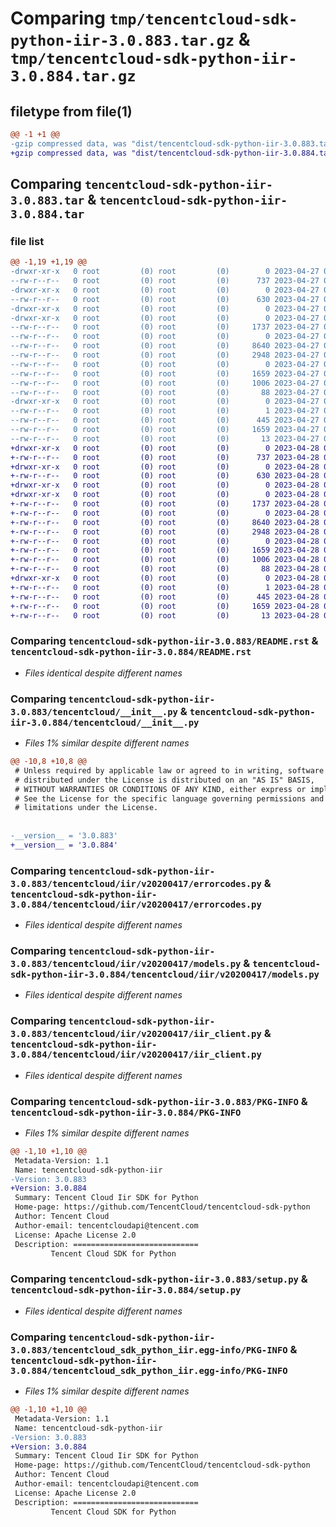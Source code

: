 # Comparing `tmp/tencentcloud-sdk-python-iir-3.0.883.tar.gz` & `tmp/tencentcloud-sdk-python-iir-3.0.884.tar.gz`

## filetype from file(1)

```diff
@@ -1 +1 @@
-gzip compressed data, was "dist/tencentcloud-sdk-python-iir-3.0.883.tar", last modified: Thu Apr 27 00:35:02 2023, max compression
+gzip compressed data, was "dist/tencentcloud-sdk-python-iir-3.0.884.tar", last modified: Fri Apr 28 02:21:50 2023, max compression
```

## Comparing `tencentcloud-sdk-python-iir-3.0.883.tar` & `tencentcloud-sdk-python-iir-3.0.884.tar`

### file list

```diff
@@ -1,19 +1,19 @@
-drwxr-xr-x   0 root         (0) root         (0)        0 2023-04-27 00:35:02.000000 tencentcloud-sdk-python-iir-3.0.883/
--rw-r--r--   0 root         (0) root         (0)      737 2023-04-27 00:35:02.000000 tencentcloud-sdk-python-iir-3.0.883/README.rst
-drwxr-xr-x   0 root         (0) root         (0)        0 2023-04-27 00:35:02.000000 tencentcloud-sdk-python-iir-3.0.883/tencentcloud/
--rw-r--r--   0 root         (0) root         (0)      630 2023-04-27 00:35:02.000000 tencentcloud-sdk-python-iir-3.0.883/tencentcloud/__init__.py
-drwxr-xr-x   0 root         (0) root         (0)        0 2023-04-27 00:35:02.000000 tencentcloud-sdk-python-iir-3.0.883/tencentcloud/iir/
-drwxr-xr-x   0 root         (0) root         (0)        0 2023-04-27 00:35:02.000000 tencentcloud-sdk-python-iir-3.0.883/tencentcloud/iir/v20200417/
--rw-r--r--   0 root         (0) root         (0)     1737 2023-04-27 00:35:02.000000 tencentcloud-sdk-python-iir-3.0.883/tencentcloud/iir/v20200417/errorcodes.py
--rw-r--r--   0 root         (0) root         (0)        0 2023-04-27 00:35:02.000000 tencentcloud-sdk-python-iir-3.0.883/tencentcloud/iir/v20200417/__init__.py
--rw-r--r--   0 root         (0) root         (0)     8640 2023-04-27 00:35:02.000000 tencentcloud-sdk-python-iir-3.0.883/tencentcloud/iir/v20200417/models.py
--rw-r--r--   0 root         (0) root         (0)     2948 2023-04-27 00:35:02.000000 tencentcloud-sdk-python-iir-3.0.883/tencentcloud/iir/v20200417/iir_client.py
--rw-r--r--   0 root         (0) root         (0)        0 2023-04-27 00:35:02.000000 tencentcloud-sdk-python-iir-3.0.883/tencentcloud/iir/__init__.py
--rw-r--r--   0 root         (0) root         (0)     1659 2023-04-27 00:35:02.000000 tencentcloud-sdk-python-iir-3.0.883/PKG-INFO
--rw-r--r--   0 root         (0) root         (0)     1006 2023-04-27 00:35:02.000000 tencentcloud-sdk-python-iir-3.0.883/setup.py
--rw-r--r--   0 root         (0) root         (0)       88 2023-04-27 00:35:02.000000 tencentcloud-sdk-python-iir-3.0.883/setup.cfg
-drwxr-xr-x   0 root         (0) root         (0)        0 2023-04-27 00:35:02.000000 tencentcloud-sdk-python-iir-3.0.883/tencentcloud_sdk_python_iir.egg-info/
--rw-r--r--   0 root         (0) root         (0)        1 2023-04-27 00:35:02.000000 tencentcloud-sdk-python-iir-3.0.883/tencentcloud_sdk_python_iir.egg-info/dependency_links.txt
--rw-r--r--   0 root         (0) root         (0)      445 2023-04-27 00:35:02.000000 tencentcloud-sdk-python-iir-3.0.883/tencentcloud_sdk_python_iir.egg-info/SOURCES.txt
--rw-r--r--   0 root         (0) root         (0)     1659 2023-04-27 00:35:02.000000 tencentcloud-sdk-python-iir-3.0.883/tencentcloud_sdk_python_iir.egg-info/PKG-INFO
--rw-r--r--   0 root         (0) root         (0)       13 2023-04-27 00:35:02.000000 tencentcloud-sdk-python-iir-3.0.883/tencentcloud_sdk_python_iir.egg-info/top_level.txt
+drwxr-xr-x   0 root         (0) root         (0)        0 2023-04-28 02:21:50.000000 tencentcloud-sdk-python-iir-3.0.884/
+-rw-r--r--   0 root         (0) root         (0)      737 2023-04-28 02:21:50.000000 tencentcloud-sdk-python-iir-3.0.884/README.rst
+drwxr-xr-x   0 root         (0) root         (0)        0 2023-04-28 02:21:50.000000 tencentcloud-sdk-python-iir-3.0.884/tencentcloud/
+-rw-r--r--   0 root         (0) root         (0)      630 2023-04-28 02:21:50.000000 tencentcloud-sdk-python-iir-3.0.884/tencentcloud/__init__.py
+drwxr-xr-x   0 root         (0) root         (0)        0 2023-04-28 02:21:50.000000 tencentcloud-sdk-python-iir-3.0.884/tencentcloud/iir/
+drwxr-xr-x   0 root         (0) root         (0)        0 2023-04-28 02:21:50.000000 tencentcloud-sdk-python-iir-3.0.884/tencentcloud/iir/v20200417/
+-rw-r--r--   0 root         (0) root         (0)     1737 2023-04-28 02:21:50.000000 tencentcloud-sdk-python-iir-3.0.884/tencentcloud/iir/v20200417/errorcodes.py
+-rw-r--r--   0 root         (0) root         (0)        0 2023-04-28 02:21:50.000000 tencentcloud-sdk-python-iir-3.0.884/tencentcloud/iir/v20200417/__init__.py
+-rw-r--r--   0 root         (0) root         (0)     8640 2023-04-28 02:21:50.000000 tencentcloud-sdk-python-iir-3.0.884/tencentcloud/iir/v20200417/models.py
+-rw-r--r--   0 root         (0) root         (0)     2948 2023-04-28 02:21:50.000000 tencentcloud-sdk-python-iir-3.0.884/tencentcloud/iir/v20200417/iir_client.py
+-rw-r--r--   0 root         (0) root         (0)        0 2023-04-28 02:21:50.000000 tencentcloud-sdk-python-iir-3.0.884/tencentcloud/iir/__init__.py
+-rw-r--r--   0 root         (0) root         (0)     1659 2023-04-28 02:21:50.000000 tencentcloud-sdk-python-iir-3.0.884/PKG-INFO
+-rw-r--r--   0 root         (0) root         (0)     1006 2023-04-28 02:21:50.000000 tencentcloud-sdk-python-iir-3.0.884/setup.py
+-rw-r--r--   0 root         (0) root         (0)       88 2023-04-28 02:21:50.000000 tencentcloud-sdk-python-iir-3.0.884/setup.cfg
+drwxr-xr-x   0 root         (0) root         (0)        0 2023-04-28 02:21:50.000000 tencentcloud-sdk-python-iir-3.0.884/tencentcloud_sdk_python_iir.egg-info/
+-rw-r--r--   0 root         (0) root         (0)        1 2023-04-28 02:21:50.000000 tencentcloud-sdk-python-iir-3.0.884/tencentcloud_sdk_python_iir.egg-info/dependency_links.txt
+-rw-r--r--   0 root         (0) root         (0)      445 2023-04-28 02:21:50.000000 tencentcloud-sdk-python-iir-3.0.884/tencentcloud_sdk_python_iir.egg-info/SOURCES.txt
+-rw-r--r--   0 root         (0) root         (0)     1659 2023-04-28 02:21:50.000000 tencentcloud-sdk-python-iir-3.0.884/tencentcloud_sdk_python_iir.egg-info/PKG-INFO
+-rw-r--r--   0 root         (0) root         (0)       13 2023-04-28 02:21:50.000000 tencentcloud-sdk-python-iir-3.0.884/tencentcloud_sdk_python_iir.egg-info/top_level.txt
```

### Comparing `tencentcloud-sdk-python-iir-3.0.883/README.rst` & `tencentcloud-sdk-python-iir-3.0.884/README.rst`

 * *Files identical despite different names*

### Comparing `tencentcloud-sdk-python-iir-3.0.883/tencentcloud/__init__.py` & `tencentcloud-sdk-python-iir-3.0.884/tencentcloud/__init__.py`

 * *Files 1% similar despite different names*

```diff
@@ -10,8 +10,8 @@
 # Unless required by applicable law or agreed to in writing, software
 # distributed under the License is distributed on an "AS IS" BASIS,
 # WITHOUT WARRANTIES OR CONDITIONS OF ANY KIND, either express or implied.
 # See the License for the specific language governing permissions and
 # limitations under the License.
 
 
-__version__ = '3.0.883'
+__version__ = '3.0.884'
```

### Comparing `tencentcloud-sdk-python-iir-3.0.883/tencentcloud/iir/v20200417/errorcodes.py` & `tencentcloud-sdk-python-iir-3.0.884/tencentcloud/iir/v20200417/errorcodes.py`

 * *Files identical despite different names*

### Comparing `tencentcloud-sdk-python-iir-3.0.883/tencentcloud/iir/v20200417/models.py` & `tencentcloud-sdk-python-iir-3.0.884/tencentcloud/iir/v20200417/models.py`

 * *Files identical despite different names*

### Comparing `tencentcloud-sdk-python-iir-3.0.883/tencentcloud/iir/v20200417/iir_client.py` & `tencentcloud-sdk-python-iir-3.0.884/tencentcloud/iir/v20200417/iir_client.py`

 * *Files identical despite different names*

### Comparing `tencentcloud-sdk-python-iir-3.0.883/PKG-INFO` & `tencentcloud-sdk-python-iir-3.0.884/PKG-INFO`

 * *Files 1% similar despite different names*

```diff
@@ -1,10 +1,10 @@
 Metadata-Version: 1.1
 Name: tencentcloud-sdk-python-iir
-Version: 3.0.883
+Version: 3.0.884
 Summary: Tencent Cloud Iir SDK for Python
 Home-page: https://github.com/TencentCloud/tencentcloud-sdk-python
 Author: Tencent Cloud
 Author-email: tencentcloudapi@tencent.com
 License: Apache License 2.0
 Description: ============================
         Tencent Cloud SDK for Python
```

### Comparing `tencentcloud-sdk-python-iir-3.0.883/setup.py` & `tencentcloud-sdk-python-iir-3.0.884/setup.py`

 * *Files identical despite different names*

### Comparing `tencentcloud-sdk-python-iir-3.0.883/tencentcloud_sdk_python_iir.egg-info/PKG-INFO` & `tencentcloud-sdk-python-iir-3.0.884/tencentcloud_sdk_python_iir.egg-info/PKG-INFO`

 * *Files 1% similar despite different names*

```diff
@@ -1,10 +1,10 @@
 Metadata-Version: 1.1
 Name: tencentcloud-sdk-python-iir
-Version: 3.0.883
+Version: 3.0.884
 Summary: Tencent Cloud Iir SDK for Python
 Home-page: https://github.com/TencentCloud/tencentcloud-sdk-python
 Author: Tencent Cloud
 Author-email: tencentcloudapi@tencent.com
 License: Apache License 2.0
 Description: ============================
         Tencent Cloud SDK for Python
```


